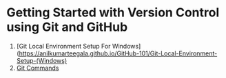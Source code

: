 # Getting Started with Version Control using Git and GitHub

1. [Git Local Environment Setup For Windows](https://anilkumarteegala.github.io/GitHub-101/Git-Local-Environment-Setup-(Windows)
2. [Git Commands](https://anilkumarteegala.github.io/GitHub-101/git-commands/)
